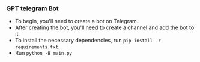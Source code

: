 ### GPT telegram Bot

- To begin, you'll need to create a bot on Telegram.
- After creating the bot, you'll need to create a channel and add the bot to it.
- To install the necessary dependencies, run `pip install -r requirements.txt`.
- Run `python -B main.py`




